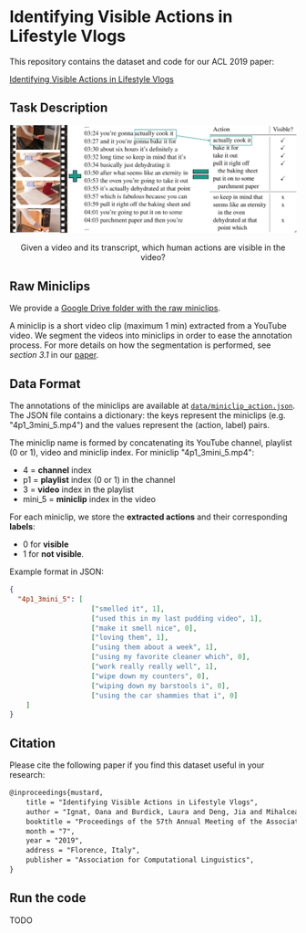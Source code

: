 # Identifying Visible Actions in Lifestyle Vlogs

This repository contains the dataset and code for our ACL 2019 paper:

[Identifying Visible Actions in Lifestyle Vlogs](https://arxiv.org/abs/1906.04236)

## Task Description

![Example instance](images/task_description.jpg)
<p align="center"> Given a video and its transcript, which human actions are visible in the video? </p>


## Raw Miniclips

We provide a [Google Drive folder with the raw miniclips](https://drive.google.com/drive/folders/1JJApVcu5o_zvtL3M0Y9a1sAiJCVTPQ6z?usp=sharing).

A miniclip is a short video clip (maximum 1 min) extracted from a YouTube video. We segment the videos into miniclips in order to ease the annotation process.
For more details on how the segmentation is performed, see _section 3.1_ in our [paper](https://arxiv.org/abs/1906.04236).

## Data Format
The annotations of the miniclips are available at [`data/miniclip_action.json`](data/actions_miniclip.json).
The JSON file contains a dictionary: the keys represent the miniclips (e.g. "4p1_3mini_5.mp4") and the values represent the (action, label) pairs.

The miniclip name is formed by concatenating its YouTube channel, playlist (0 or 1), video and miniclip index. For miniclip "4p1_3mini_5.mp4":
* 4 = __channel__ index
* p1 = __playlist__ index (0 or 1) in the channel
* 3 = __video__ index in the playlist
* mini_5 = __miniclip__ index in the video

For each miniclip, we store the __extracted actions__ and their corresponding __labels__:
* 0 for __visible__
* 1 for __not visible__.

Example format in JSON:

```json
{
  "4p1_3mini_5": [
                    ["smelled it", 1],
                    ["used this in my last pudding video", 1],
                    ["make it smell nice", 0],
                    ["loving them", 1],
                    ["using them about a week", 1],
                    ["using my favorite cleaner which", 0],
                    ["work really really well", 1],
                    ["wipe down my counters", 0],
                    ["wiping down my barstools i", 0],
                    ["using the car shammies that i", 0]
    ]
}


```
## Citation

Please cite the following paper if you find this dataset useful in your research:

```tex
@inproceedings{mustard,
    title = "Identifying Visible Actions in Lifestyle Vlogs",
    author = "Ignat, Oana and Burdick, Laura and Deng, Jia and Mihalcea, Rada",
    booktitle = "Proceedings of the 57th Annual Meeting of the Association for Computational Linguistics (Volume 1: Long Papers)",
    month = "7",
    year = "2019",
    address = "Florence, Italy",
    publisher = "Association for Computational Linguistics",
}
```

## Run the code

TODO